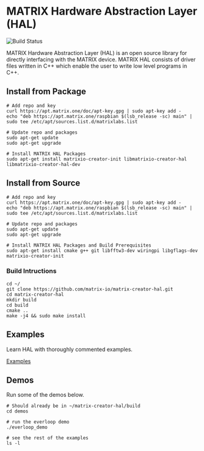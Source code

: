 # MATRIX Hardware Abstraction Layer (HAL)

![Build Status](https://drone.matrix.one/api/badges/matrix-io/matrix-creator-hal/status.svg)

MATRIX Hardware Abstraction Layer (HAL) is an open source library for directly interfacing with the MATRIX device. MATRIX HAL consists of driver files written in C++ which enable the user to write low level programs in C++.

## Install from Package

```
# Add repo and key
curl https://apt.matrix.one/doc/apt-key.gpg | sudo apt-key add -
echo "deb https://apt.matrix.one/raspbian $(lsb_release -sc) main" | sudo tee /etc/apt/sources.list.d/matrixlabs.list

# Update repo and packages
sudo apt-get update
sudo apt-get upgrade

# Install MATRIX HAL Packages
sudo apt-get install matrixio-creator-init libmatrixio-creator-hal libmatrixio-creator-hal-dev
```

## Install from Source

```
# Add repo and key
curl https://apt.matrix.one/doc/apt-key.gpg | sudo apt-key add -
echo "deb https://apt.matrix.one/raspbian $(lsb_release -sc) main" | sudo tee /etc/apt/sources.list.d/matrixlabs.list

# Update repo and packages
sudo apt-get update
sudo apt-get upgrade

# Install MATRIX HAL Packages and Build Prerequisites
sudo apt-get install cmake g++ git libfftw3-dev wiringpi libgflags-dev matrixio-creator-init
```

### Build Intructions

```
cd ~/
git clone https://github.com/matrix-io/matrix-creator-hal.git
cd matrix-creator-hal
mkdir build
cd build
cmake ..
make -j4 && sudo make install
```

## Examples

Learn HAL with thoroughly commented examples.

[Examples](https://github.com/matrix-io/matrix-hal-examples)

## Demos

Run some of the demos below.

```
# Should already be in ~/matrix-creator-hal/build
cd demos

# run the everloop demo
./everloop_demo

# see the rest of the examples
ls -l
```
